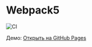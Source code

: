 # Webpack5

![CI](https://github.com/RomanKarsunkinWebPS2005/htmlform2/actions/workflows/web.yml/badge.svg)

Демо: [Открыть на GitHub Pages](https://RomanKarsunkinWebPS2005.github.io/htmlform2/)

